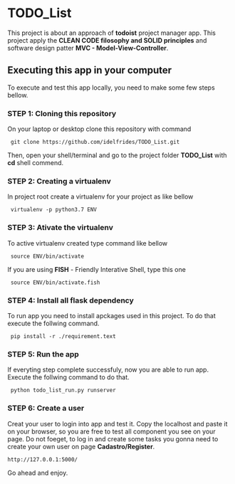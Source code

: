 # TODO_List


This project is about an approach  of **todoist** project manager app.
This project apply the **CLEAN CODE filosophy and SOLID principles**  and software design patter **MVC - Model-View-Controller**. 

## Executing this app in your computer
To execute and test this app locally, you need to make some few steps bellow.


### STEP 1: Cloning this repository

On your laptop or desktop clone this repository with command 

     git clone https://github.com/idelfrides/TODO_List.git 


Then, open your shell/terminal and go to the project folder **TODO_List**  with **cd** shell commend.

### STEP 2: Creating a virtualenv 

In project root create a virtualenv  for your project as like bellow 

     virtualenv -p python3.7 ENV 


### STEP 3: Ativate the virtualenv 

To active virtualenv created  type command  like bellow 

     source ENV/bin/activate
     
If you are using **FISH** - Friendly Interative Shell, type this one

     source ENV/bin/activate.fish
     

### STEP 4: Install all flask dependency

To run app you need to install apckages used in this project. To do that execute the follwing  command.

     pip install -r ./requirement.text


### STEP 5: Run the app

If everyting step complete successfuly, now you are able to run app. Execute  the follwing  command to do that.

     python todo_list_run.py runserver
     

### STEP 6: Create a user

Creat your user to login into app and test it.  Copy the localhost and paste it on your browser, so you are free to test all component you see on your page. Do not foeget, to log in and create some tasks you gonna need to create your own user on page **Cadastro/Register**. 

    http://127.0.0.1:5000/
     

Go ahead and enjoy.
 

    






